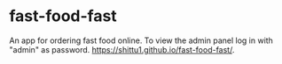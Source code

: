 # fast-food-fast
An app for ordering fast food online.
To view the admin panel log in with "admin" as password.
https://shittu1.github.io/fast-food-fast/.

